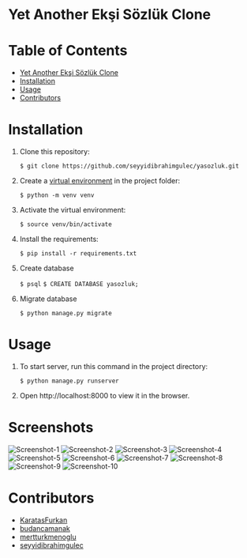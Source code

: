 # Yet Another Ekşi Sözlük Clone

# Table of Contents <!-- :TOC: -->
- [Yet Another Ekşi Sözlük Clone](#yet-another-ekşi-sözlük-clone)
- [Installation](#installation)
- [Usage](#usage)
- [Contributors](#contributors)

# Installation

1. Clone this repository:

    `$ git clone https://github.com/seyyidibrahimgulec/yasozluk.git`

2. Create a [virtual environment](https://docs.python.org/3/library/venv.html#creating-virtual-environments
   "Official documentation") in the project folder:

    `$ python -m venv venv`

3. Activate the virtual environment:

    `$ source venv/bin/activate`

4. Install the requirements:

    `$ pip install -r requirements.txt`
    
5. Create database

    `$ psql`
    `$ CREATE DATABASE yasozluk;`

6. Migrate database

    `$ python manage.py migrate`

# Usage

1. To start server, run this command in the project directory:

    `$ python manage.py runserver`

2. Open http://localhost:8000 to view it in the browser.

# Screenshots

![Screenshot-1](screenshots/ss1.png)
![Screenshot-2](screenshots/ss2.png)
![Screenshot-3](screenshots/ss3.png)
![Screenshot-4](screenshots/ss4.png)
![Screenshot-5](screenshots/ss5.png)
![Screenshot-6](screenshots/ss6.png)
![Screenshot-7](screenshots/ss7.png)
![Screenshot-8](screenshots/ss8.png)
![Screenshot-9](screenshots/ss9.png)
![Screenshot-10](screenshots/ss10.png)

# Contributors

- [KaratasFurkan](https://github.com/KaratasFurkan)
- [budancamanak](https://github.com/budancamanak)
- [mertturkmenoglu](https://github.com/mertturkmenoglu)
- [seyyidibrahimgulec](https://github.com/seyyidibrahimgulec)
